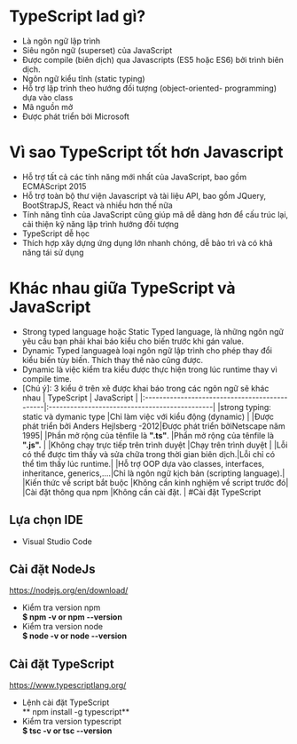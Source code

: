 # TypeScript lad gì?
- Là ngôn ngữ lập trình
- Siêu ngôn ngữ (superset) của JavaScript
- Được compile (biên dịch) qua Javascripts (ES5 hoặc ES6) bởi trình biên dịch.
- Ngôn ngữ kiểu tĩnh (static typing)
- Hỗ trợ lập trình theo hướng đối tượng (object-oriented- programming) dựa vào class
- Mã nguồn mở
- Được phát triển bởi Microsoft
# Vì sao TypeScript tốt hơn Javascript
- Hỗ trợ tất cả các tính năng mới nhất của JavaScript, bao gồm ECMAScript 2015
- Hỗ trợ toàn bộ thư viện Javascript và tài liệu API, bao gồm JQuery, BootStrapJS, React và nhiều hơn thế nữa
- Tính năng tĩnh của JavaScript cũng giúp mã dễ dàng hơn để cấu trúc lại, cải thiện kỹ năng lập trình hướng đối tượng
- TypeScript dễ học
- Thích hợp xây dựng ứng dụng lớn nhanh chóng, dễ bảo trì và có khả năng tái sử dụng
# Khác nhau giữa TypeScript và JavaScript
- Strong typed language hoặc Static Typed language, là những ngôn ngữ yêu cầu bạn phải khai báo kiểu cho biến trước khi gán value.
- Dynamic Typed languageà loại ngôn ngữ lập trình cho phép thay đổi kiểu biến tùy biến. Thích thay thế nào cũng được.
- Dynamic là việc kiểm tra kiểu được thực hiện trong lúc runtime thay vì compile time. 
- [Chú ý]: 3 kiểu ở trên xẽ được khai báo trong các ngôn ngữ sẽ khác nhau
| 					TypeScript				 	|	 				JavaScript				 	|
|:----------------------------------------------|:----------------------------------------------|
|strong typing: static và dymanic type	|Chỉ làm việc với kiểu động (dynamic)	|
|Được phát triển bởi Anders Hejlsberg -2012|Được phát triển bởiNetscape năm 1995|
|Phần mở rộng của tênfile là **".ts"**.	|Phần mở rộng của tênfile là **".js".**	|
|Không chạy trực tiếp trên trình duyệt	|Chạy trên trình duyệt					|
|Lỗi có thể được tìm thấy và sửa chữa trong thời gian biên dịch.|Lỗi chỉ có thể tìm thấy lúc runtime.|
|Hỗ trợ OOP dựa vào classes, interfaces, inheritance, generics,….|Chỉ là ngôn ngữ kịch bản (scripting language).|
|Kiến thức về script bắt buộc			|Không cần kinh nghiệm về script trước đó|
|Cài đặt thông qua npm					|Không cần cài đặt.						|
#Cài đặt TypeScript
## Lựa chọn IDE
- Visual Studio Code
## Cài đặt NodeJs
<https://nodejs.org/en/download/>
- Kiểm tra version npm\
	**$ npm -v or npm --version**
- Kiểm tra version node\
	**$ node -v or node --version**
## Cài đặt TypeScript
<https://www.typescriptlang.org/>
- Lệnh cài đặt TypeScript\
	** npm install -g typescript**
- Kiểm tra version typescript\
	**$ tsc -v or tsc --version**